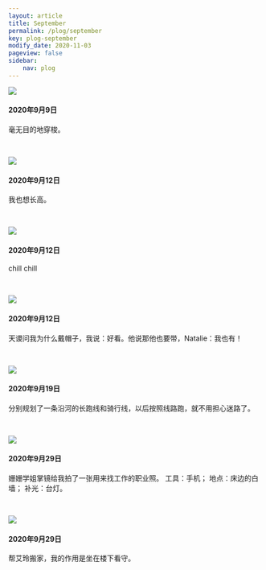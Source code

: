 ```yaml
---
layout: article
title: September
permalink: /plog/september
key: plog-september
modify_date: 2020-11-03
pageview: false
sidebar:
    nav: plog
---
```


<!--more-->

<div class="card">
  <div class="card__image">
    <img class="image" src="https://github.com/Yuleii/Yuleii.github.io/raw/master/pictures/plog_pics/september/20200909.JPG"/>
  </div>
  <div class="card__content">
    <div class="card__header">
      <h4>2020年9月9日</h4>
    </div>
    <p>
      毫无目的地穿梭。
    </p>
  </div>
</div>

&nbsp;

<div class="card">
  <div class="card__image">
    <img class="image" src="https://github.com/Yuleii/Yuleii.github.io/raw/master/pictures/plog_pics/september/20200912_2.JPG"/>
  </div>
  <div class="card__content">
    <div class="card__header">
      <h4>2020年9月12日</h4>
    </div>
    <p>
      我也想长高。
    </p>
  </div>
</div>

&nbsp;

<div class="card">
  <div class="card__image">
    <img class="image" src="https://github.com/Yuleii/Yuleii.github.io/raw/master/pictures/plog_pics/september/20200912.JPG"/>
  </div>
  <div class="card__content">
    <div class="card__header">
      <h4>2020年9月12日</h4>
    </div>
    <p>
      chill chill
    </p>
  </div>
</div>

&nbsp;

<div class="card">
  <div class="card__image">
    <img class="image" src="https://github.com/Yuleii/Yuleii.github.io/raw/master/pictures/plog_pics/september/20200912_3.JPG"/>
  </div>
  <div class="card__content">
    <div class="card__header">
      <h4>2020年9月12日</h4>
    </div>
    <p>
    天谡问我为什么戴帽子，我说：好看。他说那他也要带，Natalie：我也有！
    </p>
  </div>
</div>

&nbsp;

<div class="card">
  <div class="card__image">
    <img class="image" src="https://github.com/Yuleii/Yuleii.github.io/raw/master/pictures/plog_pics/september/20200919.JPG"/>
  </div>
  <div class="card__content">
    <div class="card__header">
      <h4>2020年9月19日</h4>
    </div>
    <p>
      分别规划了一条沿河的长跑线和骑行线，以后按照线路跑，就不用担心迷路了。
    </p>
  </div>
</div>

&nbsp;

<div class="card">
  <div class="card__image">
    <img class="image" src="https://github.com/Yuleii/Yuleii.github.io/raw/master/pictures/plog_pics/september/20200929_1.JPG"/>
  </div>
  <div class="card__content">
    <div class="card__header">
      <h4>2020年9月29日</h4>
    </div>
    <p>
    姗姗学姐掌镜给我拍了一张用来找工作的职业照。   
    工具：手机；   
    地点：床边的白墙；  
    补光：台灯。   
    </p>
  </div>
</div>

&nbsp;


<div class="card">
  <div class="card__image">
    <img class="image" src="https://github.com/Yuleii/Yuleii.github.io/raw/master/pictures/plog_pics/september/20200929_2.JPG"/>
  </div>
  <div class="card__content">
    <div class="card__header">
      <h4>2020年9月29日</h4>
    </div>
    <p>
    帮艾玲搬家，我的作用是坐在楼下看守。   
    </p>
  </div>
</div>

&nbsp;